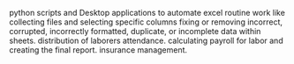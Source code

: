  python scripts and Desktop applications to automate excel routine work like
collecting files and selecting specific columns
fixing or removing incorrect, corrupted, incorrectly formatted, duplicate, or incomplete data within sheets.
distribution of laborers attendance.
calculating payroll for labor and creating the final report.
insurance management.
